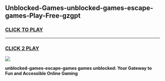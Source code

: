 
## Unblocked-Games-unblocked-games-escape-games-Play-Free-gzgpt
<h3>
<a href="https://premium76.site?title=unblocked-games-escape-games&ref=23A">CLICK TO PLAY</a></h3>
<hr>

<h3>
<a href="https://premium76.site?title=unblocked-games-escape-games&ref=23A">CLICK 2 PLAY</a>
  
</h3>

<a href="https://premium76.site?title=unblocked-games-escape-games&ref=23A"><img src="https://clearcache.store/games.png"></a>


**unblocked-games-escape-games games unblocked: Your Gateway to Fun and Accessible Online Gaming**
